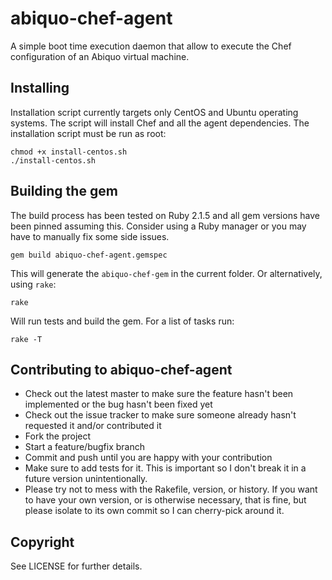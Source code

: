 abiquo-chef-agent
=================

A simple boot time execution daemon that allow to execute the Chef configuration of an Abiquo virtual machine.

## Installing

Installation script currently targets only CentOS and Ubuntu operating systems. The script will install Chef and
all the agent dependencies. The installation script must be run as root:

    chmod +x install-centos.sh
    ./install-centos.sh

## Building the gem

The build process has been tested on Ruby 2.1.5 and all gem versions have been pinned assuming this. Consider using a Ruby manager or you may have to manually fix some side issues.

    gem build abiquo-chef-agent.gemspec

This will generate the `abiquo-chef-gem` in the current folder. Or alternatively, using ```rake```:

    rake

Will run tests and build the gem. For a list of tasks run:

    rake -T


## Contributing to abiquo-chef-agent
 
* Check out the latest master to make sure the feature hasn't been implemented or the bug hasn't been fixed yet
* Check out the issue tracker to make sure someone already hasn't requested it and/or contributed it
* Fork the project
* Start a feature/bugfix branch
* Commit and push until you are happy with your contribution
* Make sure to add tests for it. This is important so I don't break it in a future version unintentionally.
* Please try not to mess with the Rakefile, version, or history. If you want to have your own version, or is otherwise necessary, that is fine, but please isolate to its own commit so I can cherry-pick around it.

## Copyright

See LICENSE for further details.
